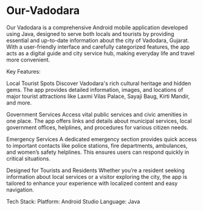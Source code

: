 # Our-Vadodara
Our Vadodara is a comprehensive Android mobile application developed using Java, designed to serve both locals and tourists by providing essential and up-to-date information about the city of Vadodara, Gujarat. With a user-friendly interface and carefully categorized features, the app acts as a digital guide and city service hub, making everyday life and travel more convenient.

 Key Features:

Local Tourist Spots
Discover Vadodara's rich cultural heritage and hidden gems. The app provides detailed information, images, and locations of major tourist attractions like Laxmi Vilas Palace, Sayaji Baug, Kirti Mandir, and more.

Government Services
Access vital public services and civic amenities in one place. The app offers links and details about municipal services, local government offices, helplines, and procedures for various citizen needs.

Emergency Services
A dedicated emergency section provides quick access to important contacts like police stations, fire departments, ambulances, and women’s safety helplines. This ensures users can respond quickly in critical situations.

Designed for Tourists and Residents
Whether you’re a resident seeking information about local services or a visitor exploring the city, the app is tailored to enhance your experience with localized content and easy navigation.


Tech Stack:
Platform: Android Studio
Language: Java
